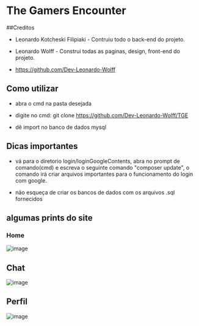 # The Gamers Encounter
##Creditos

+ Leonardo Kotcheski Filipiaki - Contruiu todo o back-end do projeto.

+ Leonardo Wolff - Construi todas as paginas, design, front-end do projeto.
+ https://github.com/Dev-Leonardo-Wolff
## Como utilizar
  
+ abra o cmd na pasta desejada
  
+ digite no cmd: git clone https://github.com/Dev-Leonardo-Wolff/TGE
  
+ dê import no banco de dados mysql

## Dicas importantes

+ vá para o diretorio login/loginGoogleContents, abra no prompt de comando(cmd) e escreva o seguinte comando "composer update", o comando irá criar arquivos importantes para o funcionamento do login com google.

+ não esqueça de criar os bancos de dados com os arquivos .sql fornecidos
## algumas prints do site
  
### Home
![image](https://user-images.githubusercontent.com/120134614/206706901-8d471bf9-1309-48bc-b597-8a0f711eb015.png)
## Chat
![image](https://user-images.githubusercontent.com/120134614/206707173-8138dbeb-288d-4d07-9c8e-edfc08bf7131.png)
## Perfil 
![image](https://user-images.githubusercontent.com/120134614/206707360-84971740-7cf3-499c-8d63-3237ed23d20f.png)
